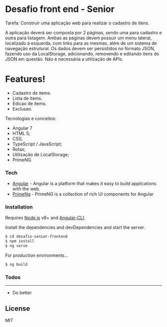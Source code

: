 # Desafio front end - Senior

Tarefa: Construir uma aplicação web para realizar o cadastro de itens.

  A aplicação deverá ser composta por 2 páginas, sendo uma para cadastro e outra para listagem. Ambas as páginas devem possuir um menu lateral, localizado à esquerda, com links para as mesmas, além de um sistema de navegação estrutural. 
Os dados devem ser persistidos no formato JSON, fazendo uso da LocalStorage, adicionando, removendo e editando itens do JSON em questão. Não é necessária a utilização de APIs.


# Features!

  - Cadastro de items.
  - Lista de items.
  - Edicao de items.
  - Exclusao.

Tecnologias e conceitos:
  - Angular 7
  - HTML 5;
  - CSS;
  - TypeScript / JavaScript;
  - Rotas;
  - Utilização de LocalStorage;
  - PrimeNG.


### Tech

* [Angular](https://angular.io/docs) - Angular is a platform that makes it easy to build applications with the web.
* [PrimeNg](https://www.primefaces.org/primeng/#/) - PrimeNG is a collection of rich UI components for Angular

### Installation

Requires [Node.js](https://nodejs.org/) v8+ and [Angular-CLI](https://cli.angular.io/).

Install the dependencies and devDependencies and start the server.

```sh
$ cd desafio-senior-frontend
$ npm install 
$ ng serve
```

For production environments...

```sh
$ ng build
```


### Todos

 - ----
 - Do better

License
----

MIT

